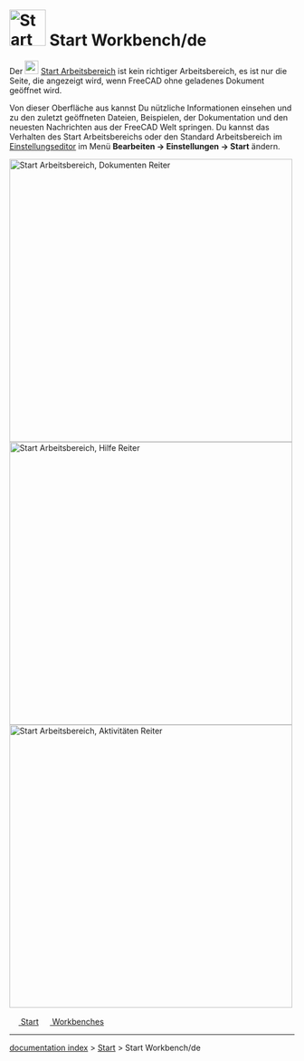 # <img alt="Start Arbeitsbereichssymbol" src=images/Workbench_Start.svg  style="width:64px;"> Start Workbench/de

Der <img alt="" src=images/Workbench_Start.svg  style="width:24px;"> [Start Arbeitsbereich](Start_Workbench/de.md) ist kein richtiger Arbeitsbereich, es ist nur die Seite, die angezeigt wird, wenn FreeCAD ohne geladenes Dokument geöffnet wird.

Von dieser Oberfläche aus kannst Du nützliche Informationen einsehen und zu den zuletzt geöffneten Dateien, Beispielen, der Dokumentation und den neuesten Nachrichten aus der FreeCAD Welt springen. Du kannst das Verhalten des Start Arbeitsbereichs oder den Standard Arbeitsbereich im [Einstellungseditor](Preferences_Editor/de.md) im Menü **Bearbeiten → Einstellungen → Start** ändern.

<img alt="Start Arbeitsbereich, Dokumenten Reiter" src=images/FreeCad_Start_0.18_documents.png  style="width:500px;">

<img alt="Start Arbeitsbereich, Hilfe Reiter" src=images/FreeCad_Start_0.18_help.png  style="width:500px;">

<img alt="Start Arbeitsbereich, Aktivitäten Reiter" src=images/FreeCad_Start_0.18_activity.png  style="width:500px;">







[<img src="images/Property.png" style="width:16px"> Start](Category_Start.md) [<img src="images/Property.png" style="width:16px"> Workbenches](Category_Workbenches.md)

---
[documentation index](../README.md) > [Start](Category_Start.md) > Start Workbench/de

